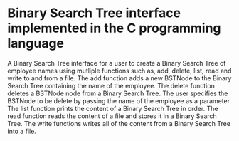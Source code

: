# Binary Search Tree interface implemented in the C programming language

A Binary Search Tree interface for a user to create a Binary Search Tree of employee names
using mutliple functions such as, add, delete, list, read and write to and from a file. The
add function adds a new BSTNode to the Binary Search Tree containing the name of the employee.
The delete function deletes a BSTNode node from a Binary Search Tree. The user specifies the
BSTNode to be delete by passing the name of the employee as a parameter. The list function prints
the content of a Binary Search Tree in order. The read function reads the content of a file and
stores it in a Binary Search Tree. The write functions writes all of the content from a Binary
Search Tree into a file. 